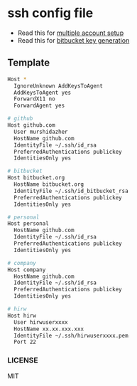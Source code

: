 # ssh config file

- Read this for [multiple account setup](https://stackoverflow.com/questions/2419566/best-way-to-use-multiple-ssh-private-keys-on-one-client)
- Read this for [bitbucket key generation](https://support.atlassian.com/bitbucket-cloud/docs/set-up-an-ssh-key/)

## Template

```sh
Host *
  IgnoreUnknown AddKeysToAgent
  AddKeysToAgent yes
  ForwardX11 no
  ForwardAgent yes

# github
Host github.com
  User murshidazher
  HostName github.com
  IdentityFile ~/.ssh/id_rsa
  PreferredAuthentications publickey
  IdentitiesOnly yes

# bitbucket
Host bitbucket.org
  HostName bitbucket.org
  IdentityFile ~/.ssh/id_bitbucket_rsa
  PreferredAuthentications publickey
  IdentitiesOnly yes

# personal
Host personal
  HostName github.com
  IdentityFile ~/.ssh/id_rsa
  PreferredAuthentications publickey
  IdentitiesOnly yes

# company
Host company
  HostName github.com
  IdentityFile ~/.ssh/id_rsa
  PreferredAuthentications publickey
  IdentitiesOnly yes

# hirw
Host hirw
  User hirwuserxxxx
  HostName xx.xx.xxx.xxx
  IdentityFile ~/.ssh/hirwuserxxxx.pem
  Port 22
```

### LICENSE

MIT
